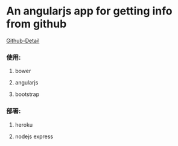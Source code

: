 # An angularjs app for getting info from github

[Github-Detail](https://github-detail.herokuapp.com/)

### 使用:

1. bower

2. angularjs 

3. bootstrap

### 部署:

1. heroku

2. nodejs express
